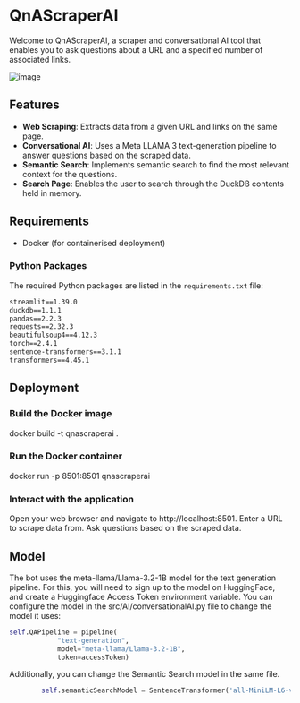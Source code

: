# QnAScraperAI

Welcome to QnAScraperAI, a scraper and conversational AI tool that enables you to ask questions about a URL and a specified number of associated links.

![image](https://github.com/user-attachments/assets/80817816-4cce-4144-bafd-1fc8d9a02224)

## Features

- **Web Scraping**: Extracts data from a given URL and links on the same page.
- **Conversational AI**: Uses a Meta LLAMA 3 text-generation pipeline to answer questions based on the scraped data.
- **Semantic Search**: Implements semantic search to find the most relevant context for the questions.
- **Search Page**: Enables the user to search through the DuckDB contents held in memory.

## Requirements

- Docker (for containerised deployment)

### Python Packages

The required Python packages are listed in the `requirements.txt` file:

```txt
streamlit==1.39.0
duckdb==1.1.1
pandas==2.2.3
requests==2.32.3
beautifulsoup4==4.12.3
torch==2.4.1
sentence-transformers==3.1.1
transformers==4.45.1
```

## Deployment
### Build the Docker image
docker build -t qnascraperai .

### Run the Docker container
docker run -p 8501:8501 qnascraperai

### Interact with the application
Open your web browser and navigate to http://localhost:8501.
Enter a URL to scrape data from.
Ask questions based on the scraped data.

## Model
The bot uses the meta-llama/Llama-3.2-1B model for the text generation pipeline. For this, you will need to sign up to the model on HuggingFace, and create a Huggingface Access Token environment variable. You can configure the model in the src/AI/conversationalAI.py file to change the model it uses:

```python
self.QAPipeline = pipeline(
            "text-generation",
            model="meta-llama/Llama-3.2-1B",
            token=accessToken)
```

Additionally, you can change the Semantic Search model in the same file.
```python
        self.semanticSearchModel = SentenceTransformer('all-MiniLM-L6-v2')
```
